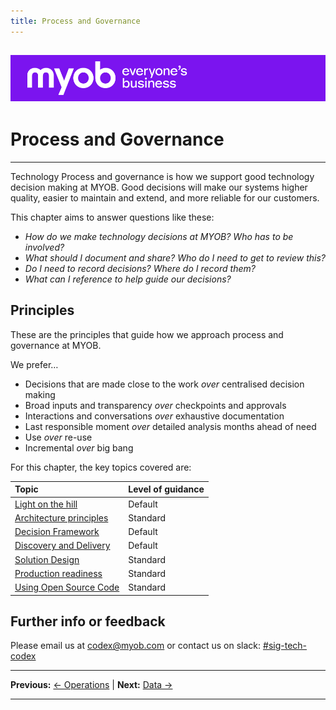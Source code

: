 ```yaml
---
title: Process and Governance 
---
```


![MYOB Banner](../../assets/images/myob-banner.png)
---


# Process and Governance

---

Technology Process and governance is how we support good technology decision making at MYOB.  Good decisions will make our systems higher quality, easier to maintain and extend, and more reliable for our customers.

This chapter aims to answer questions like these:

* *How do we make technology decisions at MYOB?  Who has to be involved?*
* *What should I document and share? Who do I need to get to review this?*
* *Do I need to record decisions? Where do I record them?*
* *What can I reference to help guide our decisions?*

## Principles

These are the principles that guide how we approach process and governance at MYOB.

We prefer…

* Decisions that are made close to the work *over* centralised decision making
* Broad inputs and transparency *over* checkpoints and approvals
* Interactions and conversations *over* exhaustive documentation
* Last responsible moment *over* detailed analysis months ahead of need
* Use *over* re-use
* Incremental *over* big bang

For this chapter, the key topics covered are:

| Topic | Level of guidance |
| :--- |:---------------|
|[Light on the hill](./light-on-the-hill.md)| Default |
|[Architecture principles](./architecture-principles.md)| Standard |
|[Decision Framework](./decision-framework.md)| Default |
|[Discovery and Delivery](./discovery-and-delivery.md)| Default |
|[Solution Design](./solution-design/README.md)| Standard |
|[Production readiness](./production-readiness.md)| Standard |
|[Using Open Source Code](./using-open-source-code.md)| Standard |

## Further info or feedback
Please email us at codex@myob.com or contact us on slack: [#sig-tech-codex](https://myob.slack.com/archives/C02N8ADPGUX)

---

**Previous:** [← Operations](../operations/README.md) | **Next:** [Data →](../data/README.md)

---
